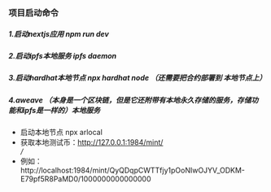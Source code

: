 ### 项目启动命令

##### 1.启动nextjs应用   npm run dev

##### 2.启动ipfs本地服务 ipfs daemon

##### 3.启动hardhat本地节点	npx hardhat node （还需要把合约部署到 本地节点上）

##### 4.aweave （本身是一个区块链，但是它还附带有本地永久存储的服务，存储功能和ipfs是一样的）本地服务

- 启动本地节点 npx arlocal  
- 获取本地测试币：http://127.0.0.1:1984/mint/<address>/<balance>   
- 例如：http://localhost:1984/mint/QyQDqpCWTTfjy1pOoNIwOJYV_ODKM-E79pf5R8PaMD0/1000000000000000

